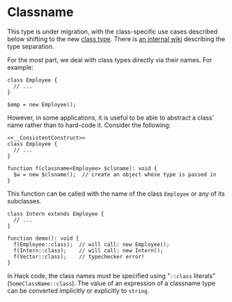 # Classname

<FbCaution>

This type is under migration, with the class-specific use cases described below shifting to the new [class type](/docs/hack/built-in-types/class). There is [an internal wiki](https://www.internalfb.com/intern/wiki/Hack_Foundation/classnameC_vs._classC/) describing the type separation.

</FbCaution>

For the most part, we deal with class types directly via their names. For
example:

```hack no-extract
class Employee {
  // ...
}

$emp = new Employee();
```

However, in some applications, it is useful to be able to abstract a class' name
rather than to hard-code it. Consider the following:

```hack file:employee.hack
<<__ConsistentConstruct>>
class Employee {
  // ...
}

function f(classname<Employee> $clsname): void {
  $w = new $clsname();  // create an object whose type is passed in
}
```

This function can be called with the name of the class `Employee` or any of its
subclasses.

```hack no-extract
class Intern extends Employee {
  // ...
}

function demo(): void {
  f(Employee::class);  // will call: new Employee();
  f(Intern::class);    // will call: new Intern();
  f(Vector::class);    // typechecker error!
}
```

In Hack code, the class names must be specified using "`::class` literals"
(`SomeClassName::class`). The value of an expression of a classname type can be
converted implicitly or explicitly to `string`.
